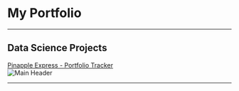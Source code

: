 # My Portfolio

---

## Data Science Projects 

[Pinapple Express - Portfolio Tracker](/pineapple_tracker)
<br>
![Main Header](https://github.com/Jodburton/jodburton.github.io/assets/141245415/e84b128c-36da-45e8-bda1-91ff92337cb3)

---
